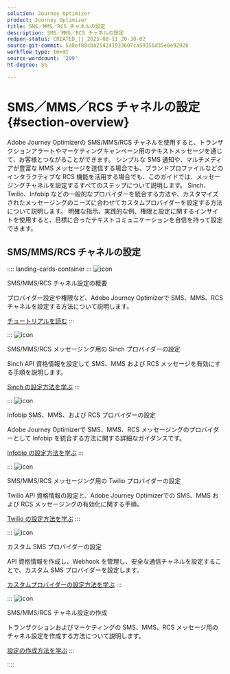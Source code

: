 ```yaml
---
solution: Journey Optimizer
product: Journey Optimizer
title: SMS／MMS／RCS チャネルの設定
description: SMS／MMS／RCS チャネルの設定
redpen-status: CREATED_||_2025-08-11_20-38-02
source-git-commit: 5a8ef88cba254241933607ca59156d35e0e92926
workflow-type: tm+mt
source-wordcount: '299'
ht-degree: 5%

---
```



# SMS／MMS／RCS チャネルの設定{#section-overview}

Adobe Journey Optimizerの SMS/MMS/RCS チャネルを使用すると、トランザクションアラートやマーケティングキャンペーン用のテキストメッセージを通じて、お客様とつながることができます。 シンプルな SMS 通知や、マルチメディアが豊富な MMS メッセージを送信する場合でも、ブランドプロファイルなどのインタラクティブな RCS 機能を活用する場合でも、このガイドでは、メッセージングチャネルを設定するすべてのステップについて説明します。 Sinch、Twilio、Infobip などの一般的なプロバイダーを統合する方法や、カスタマイズされたメッセージングのニーズに合わせてカスタムプロバイダーを設定する方法について説明します。 明確な指示、実践的な例、権限と設定に関するインサイトを使用すると、目標に合ったテキストコミュニケーションを自信を持って設定できます。

## SMS/MMS/RCS チャネルの設定

:::: landing-cards-container
:::
![icon](https://cdn.experienceleague.adobe.com/icons/circle-play.svg)

SMS/MMS/RCS チャネル設定の概要

プロバイダー設定や権限など、Adobe Journey Optimizerで SMS、MMS、RCS チャネルを設定する方法について説明します。

[チュートリアルを読む](../using/sms/sms-configuration.md)
:::

:::
![icon](https://cdn.experienceleague.adobe.com/icons/puzzle-piece.svg)

SMS/MMS/RCS メッセージング用の Sinch プロバイダーの設定

Sinch API 資格情報を設定して SMS、MMS および RCS メッセージを有効にする手順を説明します。

[Sinch の設定方法を学ぶ](../using/sms/sms-configuration-sinch.md)
:::

:::
![icon](https://cdn.experienceleague.adobe.com/icons/puzzle-piece.svg)

Infobip SMS、MMS、および RCS プロバイダーの設定

Adobe Journey Optimizerで SMS、MMS、RCS メッセージングのプロバイダーとして Infobip を統合する方法に関する詳細なガイダンスです。

[Infobip の設定方法を学ぶ](../using/sms/sms-configuration-infobip.md)
:::

:::
![icon](https://cdn.experienceleague.adobe.com/icons/puzzle-piece.svg)

SMS/MMS/RCS メッセージング用の Twilio プロバイダーの設定

Twilio API 資格情報の設定と、Adobe Journey Optimizerでの SMS、MMS および RCS メッセージングの有効化に関する手順。

[Twilio の設定方法を学ぶ](../using/sms/sms-configuration-twilio.md)
:::

:::
![icon](https://cdn.experienceleague.adobe.com/icons/code-branch.svg)

カスタム SMS プロバイダーの設定

API 資格情報を作成し、Webhook を管理し、安全な通信チャネルを設定することで、カスタム SMS プロバイダーを設定します。

[カスタムプロバイダーの設定方法を学ぶ](../using/sms/sms-configuration-custom.md)
:::

:::
![icon](https://cdn.experienceleague.adobe.com/icons/gear.svg)

SMS/MMS/RCS チャネル設定の作成

トランザクションおよびマーケティングの SMS、MMS、RCS メッセージ用のチャネル設定を作成する方法について説明します。

[設定の作成方法を学ぶ](../using/sms/sms-configuration-surface.md)
:::

::::
